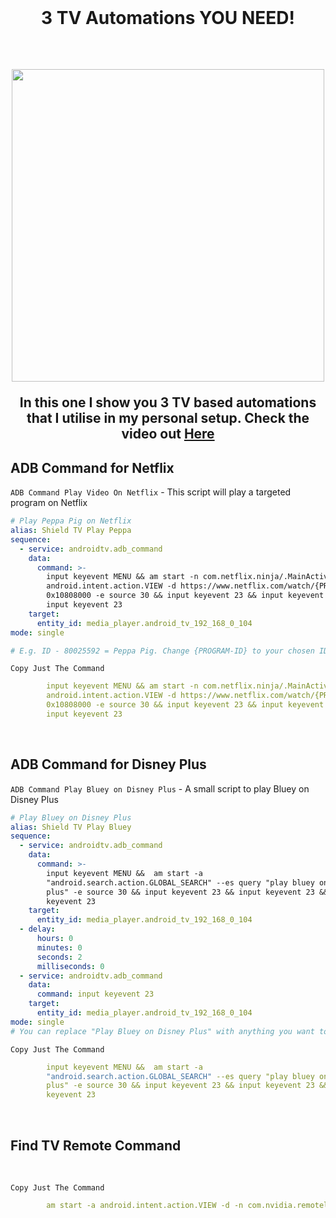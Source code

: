   <br>
  <h1 align="center">3 TV Automations YOU NEED!</h1>
  <br>
 <h2 align="center">
<img src="https://github.com/MarkWattTech/MarkWattTech-Tutorials/blob/main/Images/thumbnails/x" width="500">
  </br>
                                                                                                                                          
<p>In this one I show you 3 TV based automations that I utilise in my personal setup. Check the video out <a href="https://youtu.be/M3-m2fDttmg" target="_blank">Here</a></p> 
</h2>	

<h2> ADB Command for Netflix </h2>

`ADB Command Play Video On Netflix` - This script will play a targeted program on Netflix
``` yaml
# Play Peppa Pig on Netflix
alias: Shield TV Play Peppa
sequence:
  - service: androidtv.adb_command
    data:
      command: >-
        input keyevent MENU && am start -n com.netflix.ninja/.MainActivity  -a
        android.intent.action.VIEW -d https://www.netflix.com/watch/{PROGRAM-ID} -f
        0x10808000 -e source 30 && input keyevent 23 && input keyevent 23 &&
        input keyevent 23
    target:
      entity_id: media_player.android_tv_192_168_0_104
mode: single

# E.g. ID - 80025592 = Peppa Pig. Change {PROGRAM-ID} to your chosen ID

```

`Copy Just The Command`
``` yaml
        input keyevent MENU && am start -n com.netflix.ninja/.MainActivity  -a
        android.intent.action.VIEW -d https://www.netflix.com/watch/{PROGRAM-ID} -f
        0x10808000 -e source 30 && input keyevent 23 && input keyevent 23 &&
        input keyevent 23
```
</br>

<h2> ADB Command for Disney Plus </h2>

`ADB Command Play Bluey on Disney Plus` - A small script to play Bluey on Disney Plus
``` yaml
# Play Bluey on Disney Plus
alias: Shield TV Play Bluey
sequence:
  - service: androidtv.adb_command
    data:
      command: >-
        input keyevent MENU &&  am start -a
        "android.search.action.GLOBAL_SEARCH" --es query "play bluey on disney
        plus" -e source 30 && input keyevent 23 && input keyevent 23 && input
        keyevent 23
    target:
      entity_id: media_player.android_tv_192_168_0_104
  - delay:
      hours: 0
      minutes: 0
      seconds: 2
      milliseconds: 0
  - service: androidtv.adb_command
    data:
      command: input keyevent 23
    target:
      entity_id: media_player.android_tv_192_168_0_104
mode: single
# You can replace "Play Bluey on Disney Plus" with anything you want to launch. E.g "Show me Eufy Cameras", "Open MarkWattTech on YouTube"
```

`Copy Just The Command`
``` yaml
        input keyevent MENU &&  am start -a
        "android.search.action.GLOBAL_SEARCH" --es query "play bluey on disney
        plus" -e source 30 && input keyevent 23 && input keyevent 23 && input
        keyevent 23
```
</br>
<h2> Find TV Remote Command </h2>
</br>

`Copy Just The Command`
``` yaml
        am start -a android.intent.action.VIEW -d -n com.nvidia.remotelocator/.ShieldRemoteLocatorActivity
```
